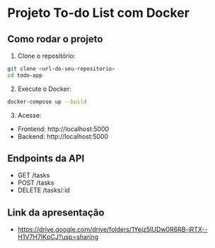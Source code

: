 # Projeto To-do List com Docker

## Como rodar o projeto

1. Clone o repositório:
```bash
git clone <url-do-seu-repositorio>
cd todo-app
```

2. Execute o Docker:
```bash
docker-compose up --build
```

3. Acesse:
- Frontend: http://localhost:5000
- Backend: http://localhost:5000

## Endpoints da API
- GET /tasks
- POST /tasks
- DELETE /tasks/:id

## Link da apresentação

- https://drive.google.com/drive/folders/1Yejz5IUDw0R6RB-jRTX--H1V7H7IKpCJ?usp=sharing
